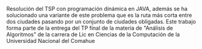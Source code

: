 Resolución del TSP con programación dinámica en JAVA, además se ha solucionado una variante de este problema que es la ruta más corta entre dos ciudades pasando por un conjunto de ciudades obligadas. Este trabajo forma parte de la entrega del TP final de la materia de "Análisis de Algoritmos" de la carrera de Lic en Ciencias de la Computación de la Universidad Nacional del Comahue